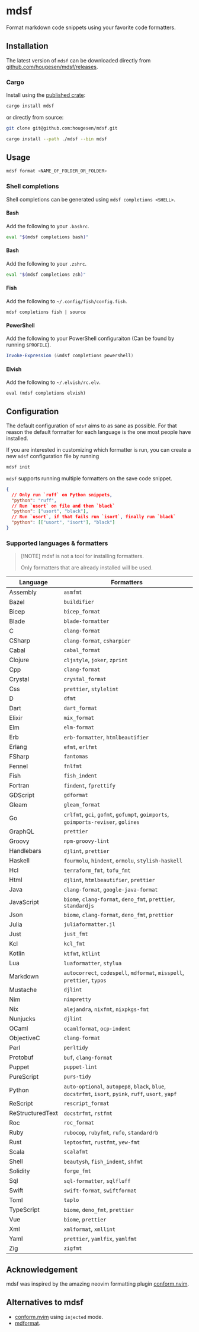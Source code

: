 # mdsf

Format markdown code snippets using your favorite code formatters.

## Installation

The latest version of `mdsf` can be downloaded directly from [github.com/hougesen/mdsf/releases](https://github.com/hougesen/mdsf/releases).

### Cargo

Install using the [published crate](https://crates.io/crates/mdsf):

```sh
cargo install mdsf
```

or directly from source:

```sh
git clone git@github.com:hougesen/mdsf.git

cargo install --path ./mdsf --bin mdsf
```

## Usage

```sh
mdsf format <NAME_OF_FOLDER_OR_FOLDER>
```

### Shell completions

Shell completions can be generated using `mdsf completions <SHELL>`.

#### Bash

Add the following to your `.bashrc`.

```bash
eval "$(mdsf completions bash)"
```

#### Bash

Add the following to your `.zshrc`.

```bash
eval "$(mdsf completions zsh)"
```

#### Fish

Add the following to `~/.config/fish/config.fish`.

```fish
mdsf completions fish | source
```

#### PowerShell

Add the following to your PowerShell configuraiton (Can be found by running `$PROFILE`).

```powershell
Invoke-Expression (&mdsf completions powershell)
```

#### Elvish

Add the following to `~/.elvish/rc.elv`.

```elvish
eval (mdsf completions elvish)
```

## Configuration

The default configuration of `mdsf` aims to as sane as possible. For that reason the default formatter for each language is the one most people have installed.

If you are interested in customizing which formatter is run, you can create a new `mdsf` configuration file by running

```sh
mdsf init
```

`mdsf` supports running multiple formatters on the save code snippet.

```json
{
  // Only run `ruff` on Python snippets,
  "python": "ruff",
  // Run `usort` on file and then `black`
  "python": ["usort", "black"],
  // Run `usort`, if that fails run `isort`, finally run `black`
  "python": [["usort", "isort"], "black"]
}
```

### Supported languages & formatters

> \[!NOTE\]
> mdsf is not a tool for installing formatters.
>
> Only formatters that are already installed will be used.

<!-- START_SECTION:supported-languages -->

| Language         | Formatters                                                                                           |
| ---------------- | ---------------------------------------------------------------------------------------------------- |
| Assembly         | `asmfmt`                                                                                             |
| Bazel            | `buildifier`                                                                                         |
| Bicep            | `bicep_format`                                                                                       |
| Blade            | `blade-formatter`                                                                                    |
| C                | `clang-format`                                                                                       |
| CSharp           | `clang-format`, `csharpier`                                                                          |
| Cabal            | `cabal_format`                                                                                       |
| Clojure          | `cljstyle`, `joker`, `zprint`                                                                        |
| Cpp              | `clang-format`                                                                                       |
| Crystal          | `crystal_format`                                                                                     |
| Css              | `prettier`, `stylelint`                                                                              |
| D                | `dfmt`                                                                                               |
| Dart             | `dart_format`                                                                                        |
| Elixir           | `mix_format`                                                                                         |
| Elm              | `elm-format`                                                                                         |
| Erb              | `erb-formatter`, `htmlbeautifier`                                                                    |
| Erlang           | `efmt`, `erlfmt`                                                                                     |
| FSharp           | `fantomas`                                                                                           |
| Fennel           | `fnlfmt`                                                                                             |
| Fish             | `fish_indent`                                                                                        |
| Fortran          | `findent`, `fprettify`                                                                               |
| GDScript         | `gdformat`                                                                                           |
| Gleam            | `gleam_format`                                                                                       |
| Go               | `crlfmt`, `gci`, `gofmt`, `gofumpt`, `goimports`, `goimports-reviser`, `golines`                     |
| GraphQL          | `prettier`                                                                                           |
| Groovy           | `npm-groovy-lint`                                                                                    |
| Handlebars       | `djlint`, `prettier`                                                                                 |
| Haskell          | `fourmolu`, `hindent`, `ormolu`, `stylish-haskell`                                                   |
| Hcl              | `terraform_fmt`, `tofu_fmt`                                                                          |
| Html             | `djlint`, `htmlbeautifier`, `prettier`                                                               |
| Java             | `clang-format`, `google-java-format`                                                                 |
| JavaScript       | `biome`, `clang-format`, `deno_fmt`, `prettier`, `standardjs`                                        |
| Json             | `biome`, `clang-format`, `deno_fmt`, `prettier`                                                      |
| Julia            | `juliaformatter.jl`                                                                                  |
| Just             | `just_fmt`                                                                                           |
| Kcl              | `kcl_fmt`                                                                                            |
| Kotlin           | `ktfmt`, `ktlint`                                                                                    |
| Lua              | `luaformatter`, `stylua`                                                                             |
| Markdown         | `autocorrect`, `codespell`, `mdformat`, `misspell`, `prettier`, `typos`                              |
| Mustache         | `djlint`                                                                                             |
| Nim              | `nimpretty`                                                                                          |
| Nix              | `alejandra`, `nixfmt`, `nixpkgs-fmt`                                                                 |
| Nunjucks         | `djlint`                                                                                             |
| OCaml            | `ocamlformat`, `ocp-indent`                                                                          |
| ObjectiveC       | `clang-format`                                                                                       |
| Perl             | `perltidy`                                                                                           |
| Protobuf         | `buf`, `clang-format`                                                                                |
| Puppet           | `puppet-lint`                                                                                        |
| PureScript       | `purs-tidy`                                                                                          |
| Python           | `auto-optional`, `autopep8`, `black`, `blue`, `docstrfmt`, `isort`, `pyink`, `ruff`, `usort`, `yapf` |
| ReScript         | `rescript_format`                                                                                    |
| ReStructuredText | `docstrfmt`, `rstfmt`                                                                                |
| Roc              | `roc_format`                                                                                         |
| Ruby             | `rubocop`, `rubyfmt`, `rufo`, `standardrb`                                                           |
| Rust             | `leptosfmt`, `rustfmt`, `yew-fmt`                                                                    |
| Scala            | `scalafmt`                                                                                           |
| Shell            | `beautysh`, `fish_indent`, `shfmt`                                                                   |
| Solidity         | `forge_fmt`                                                                                          |
| Sql              | `sql-formatter`, `sqlfluff`                                                                          |
| Swift            | `swift-format`, `swiftformat`                                                                        |
| Toml             | `taplo`                                                                                              |
| TypeScript       | `biome`, `deno_fmt`, `prettier`                                                                      |
| Vue              | `biome`, `prettier`                                                                                  |
| Xml              | `xmlformat`, `xmllint`                                                                               |
| Yaml             | `prettier`, `yamlfix`, `yamlfmt`                                                                     |
| Zig              | `zigfmt`                                                                                             |

<!-- END_SECTION:supported-languages -->

## Acknowledgement

mdsf was inspired by the amazing neovim formatting plugin [conform.nvim](https://github.com/stevearc/conform.nvim).

## Alternatives to mdsf

- [conform.nvim](https://github.com/stevearc/conform.nvim) using `injected` mode.
- [mdformat](https://github.com/executablebooks/mdformat).
